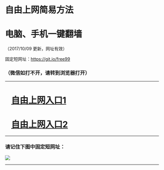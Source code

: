 ﻿# 自由上网简易方法

# 电脑、手机一键翻墙

（2017/10/09 更新，网址有效）

固定短网址：https://git.io/free99

### （微信如打不开，请转到浏览器打开）


***





# &nbsp;&nbsp; <a href="http://ft2186132283.fwq-tz-1001.info/fwqtz01.html?t=100900116893 " target="_blank">自由上网入口1</a>
# &nbsp;&nbsp; <a href="http://ft2160324542.fwq-tz-1002.info/fwqtz02.html?t=10090017042 " target="_blank">自由上网入口2</a>
***

### 请记住下图中固定短网址：

<img src="https://s3-us-west-2.amazonaws.com/fwq-1001/yjfq-20170905okok.png" /> 


***

